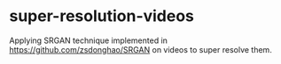 # super-resolution-videos
Applying SRGAN technique implemented in https://github.com/zsdonghao/SRGAN on videos to super resolve them.
